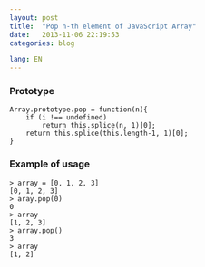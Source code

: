 ```yaml
---
layout: post
title:  "Pop n-th element of JavaScript Array"
date:   2013-11-06 22:19:53
categories: blog

lang: EN
---
```


### Prototype

```
Array.prototype.pop = function(n){
    if (i !== undefined)
        return this.splice(n, 1)[0];
    return this.splice(this.length-1, 1)[0];
}
```

### Example of usage

```
> array = [0, 1, 2, 3]
[0, 1, 2, 3]
> aray.pop(0)
0
> array
[1, 2, 3]
> array.pop()
3
> array
[1, 2]
```